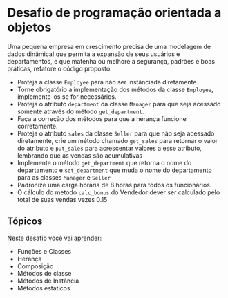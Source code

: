 # Desafio de programação orientada a objetos

   
Uma pequena empresa em crescimento precisa de uma modelagem de dados dinâmica! que permita a expansão de seus usuários e departamentos, e que matenha ou melhore a segurança, padrões e boas práticas, refatore o código proposto.
    
- Proteja a classe `Employee` para não ser instânciada diretamente.
- Torne obrigatório a implementação dos métodos da classe `Employee`, implemente-os se for necessários.
- Proteja o atributo `department` da classe `Manager` para que seja acessado somente através do método `get_department`.
- Faça a correção dos métodos para que a herança funcione corretamente.
- Proteja o atributo `sales` da classe `Seller` para que não seja acessado diretamente,
  crie um método chamado `get_sales` para retornar o valor do atributo e `put_sales` para acrescentar valores a esse atributo, lembrando que as vendas são acumulativas
- Implemente o método `get_department` que retorna o nome do departamento e `set_department` que muda o nome do departamento para as classes `Manager` e `Seller`
- Padronize uma carga horária de 8 horas para todos os funcionários.
- O cálculo do metodo `calc_bonus` do Vendedor dever ser calculado pelo total de suas vendas vezes 0.15



## Tópicos

Neste desafio você vai aprender:

- Funções e Classes
- Herança
- Composição
- Métodos de classe
- Métodos de Instância
- Métodos estáticos
